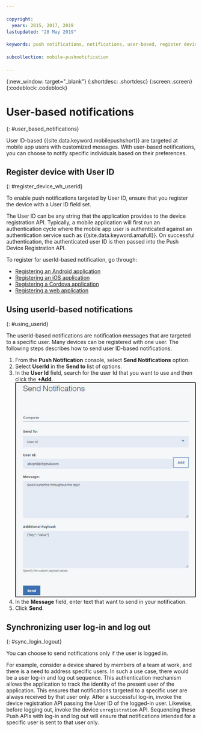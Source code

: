```yaml
---

copyright:
  years: 2015, 2017, 2019
lastupdated: "28 May 2019"

keywords: push notifications, notifications, user-based, register device with user ID, synchronize user login and logout

subcollection: mobile-pushnotification

---
```


{:new_window: target="_blank"}
{:shortdesc: .shortdesc}
{:screen:.screen}
{:codeblock:.codeblock}

# User-based notifications
{: #user_based_notifications}

User ID-based {{site.data.keyword.mobilepushshort}} are targeted at mobile app users with customized messages. With user-based notifications, you can choose to notify specific individuals based on their preferences.

## Register device with User ID
{: #register_device_wh_userid}

To enable push notifications targeted by User ID, ensure that you register the device with a User ID field set.     

The User ID can be any string that the application provides to the device registration API. Typically, a mobile application will first run an authentication cycle where the mobile app user is authenticated against an authentication service such as {{site.data.keyword.amafull}}. On successful authentication, the authenticated user ID is then passed into the Push Device Registration API. 

To register for userId-based notification, go through:

- [Registering an Android application](https://github.com/ibm-bluemix-mobile-services/bms-clientsdk-android-push/tree/Doc#register-for-notifications)
- [Registering an iOS application](https://github.com/ibm-bluemix-mobile-services/bms-clientsdk-swift-push/tree/Doc#register-for-notifications)
- [Registering a Cordova application](https://github.com/ibm-bluemix-mobile-services/bms-clientsdk-cordova-plugin-push/tree/Doc#register-for-notifications)
- [Registering a web application](https://github.com/ibm-bluemix-mobile-services/bms-clientsdk-javascript-webpush/blob/Doc/README.md#register-for-notifications)


## Using userId-based notifications
{: #using_userid}

The userId-based notifications are notification messages that are targeted to a specific user. Many devices can be registered with one user. The following steps  describes how to send user ID-based notifications.

1. From the **Push Notification** console, select **Send Notifications** option.
2. Select **UserId** in the **Send to** list of options.
3. In the **User Id** field, search for the user Id that you want to use and then click the **+Add**.![Notifications Screen](images/user_notification.jpg)
4. In the **Message** field, enter text that want to send in your notification.
5. Click **Send**.


## Synchronizing user log-in and log out 
{: #sync_login_logout}

You can choose to send notifications only if the user is logged in. 

For example, consider a device shared by members of a team at work, and there is a need to address specific users. In such a use case, there would be a user log-in and log out sequence. This authentication mechanism allows the application to track the identity of the present user of the application. This ensures that notifications targeted to a specific user are always received by that user only. After a successful log-in, invoke the device registration API passing the User ID of the logged-in user. Likewise, before logging out, invoke the device `unregistration` API. Sequencing these Push APIs with log-in and log out will ensure that notifications intended for a specific user is sent to that user only.
